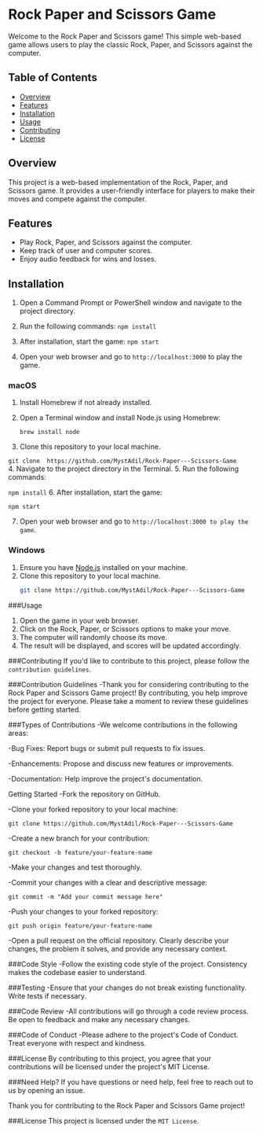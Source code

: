 # Rock Paper and Scissors Game

Welcome to the Rock Paper and Scissors game! This simple web-based game allows users to play the classic Rock, Paper, and Scissors against the computer.

## Table of Contents

- [Overview](#overview)
- [Features](#features)
- [Installation](#installation)
- [Usage](#usage)
- [Contributing](#contributing)
- [License](#license)

## Overview

This project is a web-based implementation of the Rock, Paper, and Scissors game. It provides a user-friendly interface for players to make their moves and compete against the computer.

## Features

- Play Rock, Paper, and Scissors against the computer.
- Keep track of user and computer scores.
- Enjoy audio feedback for wins and losses.

## Installation

1. Open a Command Prompt or PowerShell window and navigate to the project directory.
  
2. Run the following commands:
   ```npm install```
3. After installation, start the game:
   ```npm start```
4. Open your web browser and go to `http://localhost:3000` to play the game.
   
### macOS
1. Install Homebrew if not already installed.
2. Open a Terminal window and install Node.js using Homebrew:

   ```brew install node```
4. Clone this repository to your local machine.
   
  ```git clone  https://github.com/MystAdil/Rock-Paper---Scissors-Game```   
4. Navigate to the project directory in the Terminal.
5. Run the following commands:
 
   ```npm install```
6. After installation, start the game:

   ```npm start```
   
7.  Open your web browser and go to `http://localhost:3000 to play the game`.   

### Windows

1. Ensure you have [Node.js](https://nodejs.org/) installed on your machine.
2. Clone this repository to your local machine.
   ```bash
   git clone https://github.com/MystAdil/Rock-Paper---Scissors-Game
###Usage

1. Open the game in your web browser.
2. Click on the Rock, Paper, or Scissors options to make your move.
3. The computer will randomly choose its move.
4. The result will be displayed, and scores will be updated accordingly.


###Contributing
If you'd like to contribute to this project, please follow the `contribution guidelines`.

###Contribution Guidelines
-Thank you for considering contributing to the Rock Paper and Scissors Game project! By contributing, you help improve the project for everyone. Please take a moment to review these guidelines before getting started.

###Types of Contributions
-We welcome contributions in the following areas:

-Bug Fixes: Report bugs or submit pull requests to fix issues.

-Enhancements: Propose and discuss new features or improvements.

-Documentation: Help improve the project's documentation.

Getting Started
-Fork the repository on GitHub.

-Clone your forked repository to your local machine:

  `git clone https://github.com/MystAdil/Rock-Paper---Scissors-Game`

-Create a new branch for your contribution:


`git checkout -b feature/your-feature-name`

-Make your changes and test thoroughly.

-Commit your changes with a clear and descriptive message:

`git commit -m "Add your commit message here"`

-Push your changes to your forked repository:

`git push origin feature/your-feature-name`

-Open a pull request on the official repository. Clearly describe your changes, the problem it solves, and provide any necessary context.

###Code Style
-Follow the existing code style of the project. Consistency makes the codebase easier to understand.

###Testing
-Ensure that your changes do not break existing functionality. Write tests if necessary.

###Code Review
-All contributions will go through a code review process. Be open to feedback and make any necessary changes.

###Code of Conduct
-Please adhere to the project's Code of Conduct. Treat everyone with respect and kindness.

###License
By contributing to this project, you agree that your contributions will be licensed under the project's MIT License.

###Need Help?
If you have questions or need help, feel free to reach out to us by opening an issue.

Thank you for contributing to the Rock Paper and Scissors Game project!

###License
This project is licensed under the `MIT License`.   
